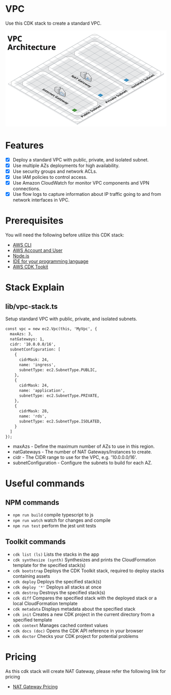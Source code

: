 # VPC

Use this CDK stack to create a standard VPC.

![VPC architecture](https://github.com/devopsrepohq/vpc/blob/master/_docs/vpc.png?raw=true)

# Features

- [x] Deploy a standard VPC with public, private, and isolated subnet.
- [x] Use multiple AZs deployments for high availability.
- [x] Use security groups and network ACLs.
- [x] Use IAM policies to control access.
- [x] Use Amazon CloudWatch for monitor VPC components and VPN connections.
- [x] Use flow logs to capture information about IP traffic going to and from network interfaces in VPC.

# Prerequisites

You will need the following before utilize this CDK stack:

- [AWS CLI](https://cdkworkshop.com/15-prerequisites/100-awscli.html)
- [AWS Account and User](https://cdkworkshop.com/15-prerequisites/200-account.html)
- [Node.js](https://cdkworkshop.com/15-prerequisites/300-nodejs.html)
- [IDE for your programming language](https://cdkworkshop.com/15-prerequisites/400-ide.html)
- [AWS CDK Tookit](https://cdkworkshop.com/15-prerequisites/500-toolkit.html)

# Stack Explain

## lib/vpc-stack.ts

Setup standard VPC with public, private, and isolated subnets.

```
const vpc = new ec2.Vpc(this, 'MyVpc', {
  maxAzs: 3,
  natGateways: 1,
  cidr: '10.0.0.0/16',
  subnetConfiguration: [
    {
      cidrMask: 24,
      name: 'ingress',
      subnetType: ec2.SubnetType.PUBLIC,
    },
    {
      cidrMask: 24,
      name: 'application',
      subnetType: ec2.SubnetType.PRIVATE,
    },
    {
      cidrMask: 28,
      name: 'rds',
      subnetType: ec2.SubnetType.ISOLATED,
    }
  ]
});
```

- maxAzs - Define the maximum number of AZs to use in this region.
- natGateways - The number of NAT Gateways/Instances to create.
- cidr - The CIDR range to use for the VPC, e.g. '10.0.0.0/16'.
- subnetConfiguration - Configure the subnets to build for each AZ.

# Useful commands

## NPM commands

 * `npm run build`   compile typescript to js
 * `npm run watch`   watch for changes and compile
 * `npm run test`    perform the jest unit tests

## Toolkit commands

 * `cdk list (ls)`            Lists the stacks in the app
 * `cdk synthesize (synth)`   Synthesizes and prints the CloudFormation template for the specified stack(s)
 * `cdk bootstrap`            Deploys the CDK Toolkit stack, required to deploy stacks containing assets
 * `cdk deploy`               Deploys the specified stack(s)
 * `cdk deploy '*'`           Deploys all stacks at once
 * `cdk destroy`              Destroys the specified stack(s)
 * `cdk diff`                 Compares the specified stack with the deployed stack or a local CloudFormation template
 * `cdk metadata`             Displays metadata about the specified stack
 * `cdk init`                 Creates a new CDK project in the current directory from a specified template
 * `cdk context`              Manages cached context values
 * `cdk docs (doc)`           Opens the CDK API reference in your browser
 * `cdk doctor`               Checks your CDK project for potential problems

 # Pricing

As this cdk stack will create NAT Gateway, please refer the following link for pricing

- [NAT Gateway Pricing](https://aws.amazon.com/vpc/pricing/#natgatewaypricing)

